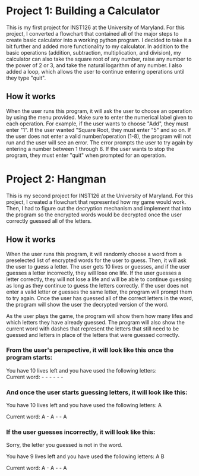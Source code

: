 # Project 1: Building a Calculator
This is my first project for INST126 at the University of Maryland. For this project, I converted a flowchart that contained all of the major steps to create basic calculator into a working python program. 
I decided to take it a bit further and added more functionality to my calculator. In addition to the basic operations (addition, subtraction, multiplication, and division), my calculator can also take the square root of any number, raise any number to the power of 2 or 3, and take the natural logarithm of any number. I also added a loop, which allows the user to continue entering operations until they type "quit".

## How it works
When the user runs this program, it will ask the user to choose an operation by using the menu provided. Make sure to enter the numerical label given to each operation. 
For example, if the user wants to choose "Add", they must enter "1". If the user wanted "Square Root, they must enter "5" and so on. If the user does not enter a valid number/operation (1-8), the program will not run and the user will see an error. 
The error prompts the user to try again by entering a number between 1 through 8. If the user wants to stop the program, they must enter "quit" when prompted for an operation. 

# Project 2: Hangman
This is my second project for INST126 at the University of Maryland. For this project, I created a flowchart that represented how my game would work. Then, I had to figure out the decryption mechanism and implement that into the program so the encrypted words would be decrypted once the user correctly guessed all of the letters. 

## How it works
When the user runs this program, it will randomly choose a word from a preselected list of encrypted words for the user to guess. Then, it will ask the user to guess a letter. The user gets 10 lives or guesses, and if the user guesses a letter incorrectly, they will lose one life. If the user guesses a letter correctly, they will not lose a life and will be able to continue guessing as long as they continue to guess the letters correctly. If the user does not enter a valid letter or guesses the same letter, the program will prompt them to try again. Once the user has guessed all of the correct letters in the word, the program will show the user the decrypted version of the word. 

As the user plays the game, the program will show them how many lifes and which letters they have already guessed. The program will also show the current word with dashes that represent the letters that still need to be guessed and letters in place of the letters that were guessed correctly.

### From the user's perspective, it will look like this once the program starts: 

You have 10 lives left and you have used the following letters:  
Current word:  - - - - - -

### And once the user starts guessing letters, it will look like this: 

You have 10 lives left and you have used the following letters:  A

Current word:  A - A - - A

### If the user guesses incorrectly, it will look like this: 

Sorry, the letter you guessed is not in the word.

You have 9 lives left and you have used the following letters:  A B

Current word:  A - A - - A
